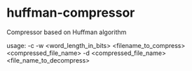 huffman-compressor
==================

Compressor based on Huffman algorithm

usage:
-c -w <word_length_in_bits> <filename_to_compress> <compressed_file_name>
-d <compressed_file_name> <file_name_to_decompress>
